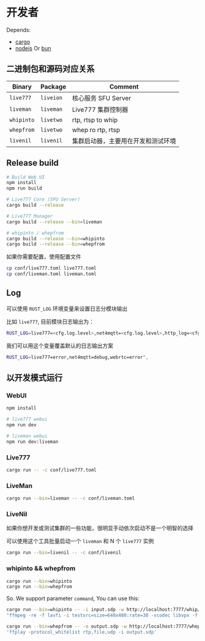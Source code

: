 # 开发者

Depends:
- [cargo](https://www.rust-lang.org/)
- [nodejs](https://nodejs.org/) Or [bun](https://bun.sh/)

## 二进制包和源码对应关系

Binary     | Package    | Comment
---------- | ---------- | -----------
`live777`  | `liveion`  | 核心服务 SFU Server
`liveman`  | `liveman`  | Live777 集群控制器
`whipinto` | `livetwo`  | rtp, rtsp to whip
`whepfrom` | `livetwo`  | whep ro rtp, rtsp
`livenil`  | `livenil`  | 集群启动器，主要用在开发和测试环境

## Release build

```bash
# Build Web UI
npm install
npm run build

# Live777 Core (SFU Server)
cargo build --release

# Live777 Manager
cargo build --release --bin=liveman

# whipinto / whepfrom
cargo build --release --bin=whipinto
cargo build --release --bin=whepfrom
```

如果你需要配置，使用配置文件

```bash
cp conf/live777.toml live777.toml
cp conf/liveman.toml liveman.toml
```

## Log

可以使用 `RUST_LOG` 环境变量来设置日志分模块输出

比如 `live777`, 目前模块日志输出为：

```bash
RUST_LOG=live777=<cfg.log.level>,net4mqtt=<cfg.log.level>,http_log=<cfg.log.level>,webrtc=error",
```

我们可以用这个变量覆盖默认的日志输出方案

```bash
RUST_LOG=live777=error,net4mqtt=debug,webrtc=error",
```

## 以开发模式运行

### WebUI

```bash
npm install

# live777 webui
npm run dev

# liveman webui
npm run dev:liveman
```

### Live777

```bash
cargo run -- -c conf/live777.toml
```

### LiveMan

```bash
cargo run --bin=liveman -- -c conf/liveman.toml
```

### LiveNil

如果你想开发或测试集群的一些功能，很明显手动依次启动不是一个明智的选择

可以使用这个工具批量启动一个 `liveman` 和 N 个 `live777` 实例

```bash
cargo run --bin=livenil -- -c conf/livenil
```

### whipinto && whepfrom

```bash
cargo run --bin=whipinto
cargo run --bin=whepfrom
```

So. We support parameter `command`, You can use this:

```bash
cargo run --bin=whipinto -- -i input.sdp -w http://localhost:7777/whip/777 --command \
"ffmpeg -re -f lavfi -i testsrc=size=640x480:rate=30 -vcodec libvpx -f rtp 'rtp://127.0.0.1:5002' -sdp_file input.sdp"
```

```bash
cargo run --bin=whepfrom -- -o output.sdp -w http://localhost:7777/whep/777 --command \
'ffplay -protocol_whitelist rtp,file,udp -i output.sdp'
```

